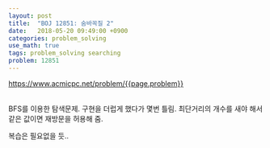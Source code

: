 ```yaml
---
layout: post
title:  "BOJ 12851: 숨바꼭질 2"
date:   2018-05-20 09:49:00 +0900
categories: problem_solving
use_math: true
tags: problem_solving searching
problem: 12851
---
```


<a target="_blank" href="https://www.acmicpc.net/problem/{{page.problem}}">https://www.acmicpc.net/problem/{{page.problem}}</a><br/><br/>
  

BFS를 이용한 탐색문제. 구현을 더럽게 했다가 몇번 틀림. 최단거리의 개수를 새야 해서 같은 값이면 재방문을 허용해 줌.

복습은 필요없을 듯.. 